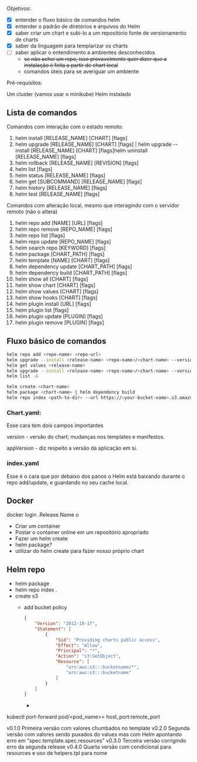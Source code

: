 Objetivos:

- [x] entender o fluxo básico de comandos helm
- [x] entender o padrão de diretórios e arquivos do Helm
- [x] saber criar um chart e subi-lo a um repositório fonte de versionamento de charts
- [x] saber da linguagem para templarizar os charts
- [ ] saber aplicar o entendimento a ambientes desconhecidos
  - ~~se não achei um repo, isso provavelmente quer dizer que a instalação é feita a partir de chart local~~
  - comandos úteis para se averiguar um ambiente

Pré-requisitos:

Um cluster (vamos usar o minikube)
Helm instalado

## Lista de comandos

Comandos com interação com o estado remoto:

1. helm install [RELEASE_NAME] [CHART] [flags]
1. helm upgrade [RELEASE_NAME] [CHART] [flags] | helm upgrade --install [RELEASE_NAME] [CHART] [flags]helm uninstall [RELEASE_NAME] [flags]
1. helm rollback [RELEASE_NAME] [REVISION] [flags]
1. helm list [flags]
1. helm status [RELEASE_NAME] [flags]
1. helm get [SUBCOMMAND] [RELEASE_NAME] [flags]
1. helm history [RELEASE_NAME] [flags]
1. helm test [RELEASE_NAME] [flags]

Comandos com alteração local, mesmo que interagindo com o servidor remoto (não o altera)

1. helm repo add [NAME] [URL] [flags]
1. helm repo remove [REPO_NAME] [flags]
1. helm repo list [flags]
1. helm repo update [REPO_NAME] [flags]
1. helm search repo [KEYWORD] [flags]
1. helm package [CHART_PATH] [flags]
1. helm template [NAME] [CHART] [flags]
1. helm dependency update [CHART_PATH] [flags]
1. helm dependency build [CHART_PATH] [flags]
1. helm show all [CHART] [flags]
1. helm show chart [CHART] [flags]
1. helm show values [CHART] [flags]
1. helm show hooks [CHART] [flags]
1. helm plugin install [URL] [flags]
1. helm plugin list [flags]
1. helm plugin update [PLUGIN] [flags]
1. helm plugin remove [PLUGIN] [flags]

## Fluxo básico de comandos

```bash
helm repo add <repo-name> <repo-url>
helm upgrade --install <release-name> <repo-name>/<chart-name> --version <chart-version> -n <namespace> --create-namespace
helm get values <release-name>
helm upgrade --install <release-name> <repo-name>/<chart-name> --version <chart-version> -f <file-name> -n <namespace> 
helm list -A
```

```bash
helm create <chart-name>
helm package <chart-name> | helm dependency build
helm repo index <path-to-dir> --url https://<your-bucket-name>.s3.amazonaws.com/charts --merge index.yaml
```

### Chart.yaml:

Esse cara tem dois campos importantes

version - versão do chart; mudanças nos templates e manifestos.

appVersion - diz respeito a versão da aplicação em si.

### index.yaml

Esse é o cara que por debaixo dos panos o Helm está baixando durante o repo add/update, e guardando no seu cache local.

## Docker

docker login
.Release.Name o
- Criar um container
- Postar o container online em um repositório apropriado
- Fazer um helm create
- helm package?
- utilizar do helm create para fazer nosso próprio chart

## Helm repo

- helm package <dir-to-main-folder>
- helm repo index .
- create s3
  - add bucket policy
    ```json
    {
        "Version": "2012-10-17",
        "Statement": [
            {
                "Sid": "Providing charts public access",
                "Effect": "Allow",
                "Principal": "*",
                "Action": "s3:GetObject",
                "Resource": [
                    "arn:aws:s3:::bucketname/*",
                    "arn:aws:s3:::bucketname"
                ]
            }
        ]
    }
    ```

    -


kubectl port-forward pod/<pod_name>> host_port:remote_port

v0.1.0
Primeira versão com valores chumbados no template
v0.2.0
Segunda versão com valores sendo puxados do values mas com Helm apontando erro em "spec.template.spec.resources"
v0.3.0
Terceira versão corrigindo erro da segunda release
v0.4.0
Quarta versão com condicional para resources e uso de helpers.tpl para nome
